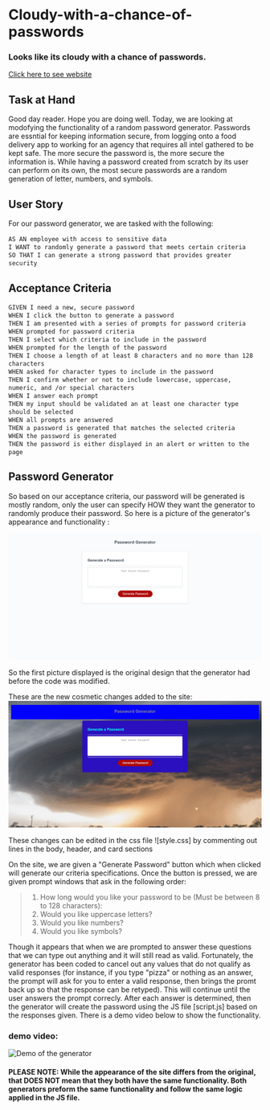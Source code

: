 # Cloudy-with-a-chance-of-passwords

### Looks like its cloudy with a chance of passwords. 
[Click here to see website](https://lawrencesb24.github.io/Cloudy-with-a-chance-of-passwords/)

## Task at Hand

Good day reader. Hope you are doing well. Today, we are looking at modofying the functionality of a random password generator. Passwords are essntial for keeping information secure, from logging onto a food delivery app to working for an agency that requires all intel gathered to be kept safe. The more secure the password is, the more secure the information is. While having a password created from scratch by its user can perform on its own, the most secure passwords are a random generation of letter, numbers, and symbols.

## User Story

For our password generator, we are tasked with the following:

```
AS AN employee with access to sensitive data
I WANT to randomly generate a password that meets certain criteria
SO THAT I can generate a strong password that provides greater security
```

## Acceptance Criteria

```
GIVEN I need a new, secure password
WHEN I click the button to generate a password
THEN I am presented with a series of prompts for password criteria
WHEN prompted for password criteria
THEN I select which criteria to include in the password
WHEN prompted for the length of the password
THEN I choose a length of at least 8 characters and no more than 128 characters
WHEN asked for character types to include in the password
THEN I confirm whether or not to include lowercase, uppercase, numeric, and /or special characters
WHEN I answer each prompt
THEN my input should be validated an at least one character type should be selected
WHEN all prompts are answered
THEN a password is generated that matches the selected criteria
WHEN the password is generated
THEN the password is either displayed in an alert or written to the page
```

## Password Generator

So based on our acceptance criteria, our password will be generated is mostly random, only the user can specify HOW they want the generator to randomly produce their password. So here is a picture of the generator's appearance and functionality :

![Password generator application displays a red button saying "Generate button](./Assets/Original-Layout-for-generator.png)

So the first picture displayed is the original design that the generator had before the code was modified. 

These are the new cosmetic changes added to the site:
![Password generator application displays a red button saying "Generate button](./Assets/Homework-03-Password-Generator.png)

These changes can be edited in the css file ![style.css] by commenting out lines in the body, header, and card sections

On the site, we are given a "Generate Password" button which when clicked will generate our criteria specifications. Once the button is pressed, we are given prompt windows that ask in the following order:
>1. How long would you like your password to be (Must be between 8 to 128 characters): 
>2. Would you like uppercase letters?
>3. Would you like numbers?
>4. Would you like symbols?

Though it appears that when we are prompted to answer these questions that we can type out anything and it will still read as valid. Fortunately, the generator has been coded to cancel out any values that do not qualify as valid responses (for instance, if you type "pizza" or nothing as an answer, the prompt will ask for you to enter a valid response, then brings the promt back up so that the response can be retyped). This will continue until the user answers the prompt correcly. After each answer is determined, then the generator will create the password using the JS file [script.js] based on the responses given. There is a demo video below to show the functionality.

### demo video:
![Demo of the generator](./Assets/Generator-display.gif)


#### PLEASE NOTE: While the appearance of the site differs from the original, that DOES NOT mean that they both have the same functionality. Both generators preform the same functionality and follow the same logic applied in the JS file. 